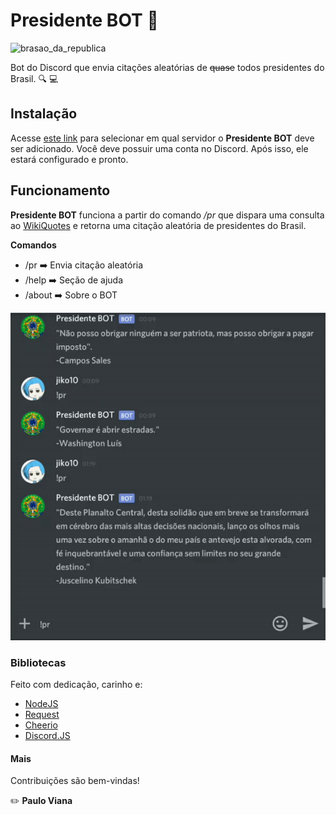 
# Presidente BOT :speech_balloon:
![brasao_da_republica](assets/presidencia.ico)

Bot do Discord que envia citações aleatórias de ~~quase~~ todos presidentes do Brasil. :mag: :computer:

## Instalação
Acesse [este link](https://discordapp.com/oauth2/authorize?client_id=530209100236324866&scope=bot&permissions=0) para selecionar em qual servidor o **Presidente BOT** deve ser adicionado. Você deve possuir uma conta no Discord. Após isso, ele estará configurado e pronto.

## Funcionamento
**Presidente BOT** funciona a partir do comando */pr* que dispara uma consulta ao [WikiQuotes](https://pt.wikiquote.org/wiki/P%C3%A1gina_principal) e retorna uma citação aleatória de presidentes do Brasil.

**Comandos**
- /pr    :arrow_right: Envia citação aleatória
- /help  :arrow_right: Seção de ajuda
- /about :arrow_right: Sobre o BOT

![Alt Text](assets/chat.gif)

### Bibliotecas
Feito com dedicação, carinho e:
- [NodeJS](https://nodejs.org/en/)
- [Request](https://github.com/request/request)
- [Cheerio](https://github.com/cheeriojs/cheerio) 
- [Discord.JS](https://discord.js.org/#/)

#### Mais
Contribuições são bem-vindas!

:pencil2: **Paulo Viana**
